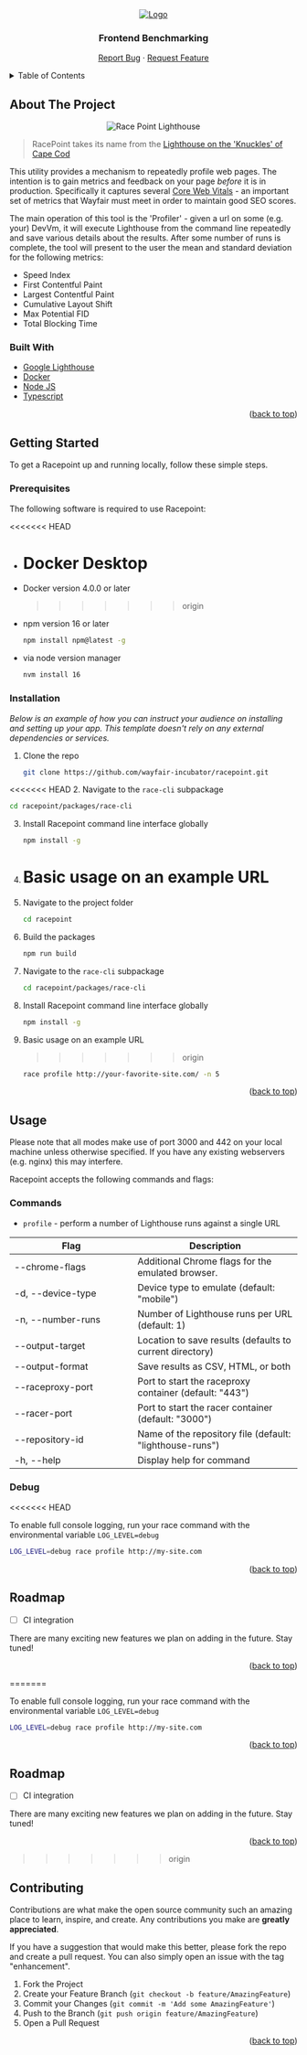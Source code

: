 <div id="top"></div>

<!-- PROJECT LOGO -->

<div align="center">
  <a href="https://github.com/othneildrew/Best-README-Template">
    <img src="https://i.imgur.com/zmMj409.png" alt="Logo" >
  </a>

  <h3 align="center">Frontend Benchmarking</h3>

  <p align="center">
    <a href="https://github.com/wayfair-incubator/racepoint/issues">Report Bug</a>
    ·
    <a href="https://github.com/wayfair-incubator/racepoint/pulls">Request Feature</a>
  </p>
</div>

<!-- TABLE OF CONTENTS -->
<details>
  <summary>Table of Contents</summary>
  <ol>
    <li>
      <a href="#about-the-project">About The Project</a>
      <ul>
        <li><a href="#built-with">Built With</a></li>
      </ul>
    </li>
    <li>
      <a href="#getting-started">Getting Started</a>
      <ul>
        <li><a href="#prerequisites">Prerequisites</a></li>
        <li><a href="#installation">Installation</a></li>
      </ul>
    </li>
    <li>
      <a href="#usage">Usage</a>
      <ul>
        <li><a href="#commands">Commands</a></li>
        <li><a href="#debug">Debug</a></li>
      </ul>
    </li>
    <li><a href="#roadmap">Roadmap</a></li>
    <li><a href="#contributing">Contributing</a></li>
  </ol>
</details>

<!-- ABOUT THE PROJECT -->

## About The Project

<div align="center">
<img src="https://upload.wikimedia.org/wikipedia/commons/thumb/6/67/Race_Point_Lighthouse_on_Cape_Cod_%2814085501664%29.jpg/640px-Race_Point_Lighthouse_on_Cape_Cod_%2814085501664%29.jpg" alt="Race Point Lighthouse" />
</div>

> RacePoint takes its name from the
> [Lighthouse on the 'Knuckles' of Cape Cod](https://www.capecodlighthouses.info/race-point-light/)

This utility provides a mechanism to repeatedly profile web pages. The intention
is to gain metrics and feedback on your page _before_ it is in production.
Specifically it captures several [Core Web Vitals](https://web.dev/vitals/) - an
important set of metrics that Wayfair must meet in order to maintain good SEO
scores.

The main operation of this tool is the 'Profiler' - given a url on some (e.g.
your) DevVm, it will execute Lighthouse from the command line repeatedly and
save various details about the results. After some number of runs is complete,
the tool will present to the user the mean and standard deviation for the
following metrics:

- Speed Index
- First Contentful Paint
- Largest Contentful Paint
- Cumulative Layout Shift
- Max Potential FID
- Total Blocking Time

### Built With

- [Google Lighthouse](https://developers.google.com/web/tools/lighthouse)
- [Docker](https://www.docker.com/)
- [Node JS](https://nodejs.org/)
- [Typescript](https://www.typescriptlang.org/)

<p align="right">(<a href="#top">back to top</a>)</p>

<!-- GETTING STARTED -->

## Getting Started

To get a Racepoint up and running locally, follow these simple steps.

### Prerequisites

The following software is required to use Racepoint:

<<<<<<< HEAD

- # Docker Desktop
- Docker version 4.0.0 or later
  > > > > > > > origin
- npm version 16 or later

  ```sh
  npm install npm@latest -g
  ```

- via node version manager

  ```sh
  nvm install 16
  ```

### Installation

_Below is an example of how you can instruct your audience on installing and
setting up your app. This template doesn't rely on any external dependencies or
services._

1. Clone the repo

   ```sh
   git clone https://github.com/wayfair-incubator/racepoint.git
   ```

<<<<<<< HEAD 2. Navigate to the `race-cli` subpackage

```sh
cd racepoint/packages/race-cli
```

3. Install Racepoint command line interface globally

   ```sh
   npm install -g
   ```

4. # Basic usage on an example URL
5. Navigate to the project folder

   ```sh
   cd racepoint
   ```

6. Build the packages

   ```sh
   npm run build
   ```

7. Navigate to the `race-cli` subpackage

   ```sh
   cd racepoint/packages/race-cli
   ```

8. Install Racepoint command line interface globally

   ```sh
   npm install -g
   ```

9. Basic usage on an example URL

   > > > > > > > origin

   ```sh
   race profile http://your-favorite-site.com/ -n 5
   ```

      <p align="right">(<a href="#top">back to top</a>)</p>

<!-- USAGE EXAMPLES -->

## Usage

Please note that all modes make use of port 3000 and 442 on your local machine
unless otherwise specified. If you have any existing webservers (e.g. nginx)
this may interfere.

Racepoint accepts the following commands and flags:

### Commands

- `profile` - perform a number of Lighthouse runs against a single URL

| <span style="display: inline-block; width:200px">Flag</span> | Description                                              |
| ------------------------------------------------------------ | -------------------------------------------------------- |
| --chrome-flags                                               | Additional Chrome flags for the emulated browser.        |
| -d, --device-type                                            | Device type to emulate (default: "mobile")               |
| -n, --number-runs                                            | Number of Lighthouse runs per URL (default: 1)           |
| --output-target                                              | Location to save results (defaults to current directory) |
| --output-format                                              | Save results as CSV, HTML, or both                       |
| --raceproxy-port                                             | Port to start the raceproxy container (default: "443")   |
| --racer-port                                                 | Port to start the racer container (default: "3000")      |
| --repository-id                                              | Name of the repository file (default: "lighthouse-runs") |
| -h, --help                                                   | Display help for command                                 |

### Debug

<<<<<<< HEAD

To enable full console logging, run your race command with the environmental
variable `LOG_LEVEL=debug`

```sh
LOG_LEVEL=debug race profile http://my-site.com
```

<p align="right">(<a href="#top">back to top</a>)</p>

<!-- ROADMAP -->

## Roadmap

- [ ] CI integration

There are many exciting new features we plan on adding in the future. Stay
tuned!

<p align="right">(<a href="#top">back to top</a>)</p>

=======

To enable full console logging, run your race command with the environmental
variable `LOG_LEVEL=debug`

```sh
LOG_LEVEL=debug race profile http://my-site.com
```

<p align="right">(<a href="#top">back to top</a>)</p>

<!-- ROADMAP -->

## Roadmap

- [ ] CI integration

There are many exciting new features we plan on adding in the future. Stay
tuned!

<p align="right">(<a href="#top">back to top</a>)</p>

> > > > > > > origin

<!-- CONTRIBUTING -->

## Contributing

Contributions are what make the open source community such an amazing place to
learn, inspire, and create. Any contributions you make are **greatly
appreciated**.

If you have a suggestion that would make this better, please fork the repo and
create a pull request. You can also simply open an issue with the tag
"enhancement".

1. Fork the Project
2. Create your Feature Branch (`git checkout -b feature/AmazingFeature`)
3. Commit your Changes (`git commit -m 'Add some AmazingFeature'`)
4. Push to the Branch (`git push origin feature/AmazingFeature`)
5. Open a Pull Request

<p align="right">(<a href="#top">back to top</a>)</p>
